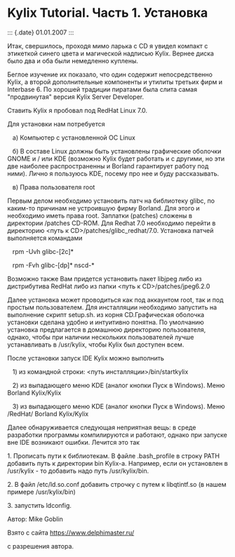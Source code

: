 Kylix Tutorial. Часть 1. Установка
==================================

::: {.date}
01.01.2007
:::

Итак, свершилось, проходя мимо ларька с CD я увидел компакт с этикеткой
синего цвета и магической надписью Kylix. Вернее диска было два и оба
были немедленно куплены.

Беглое изучение их показало, что один содержит непосредственно Kylix, а
второй дополнительные компоненты и утилиты третьих фирм и Interbase 6.
По хорошей традиции пиратами была слита самая \"продвинутая\" версия
Kylix Server Developer.

Ставить Kylix я пробовал под RedHat Linux 7.0.

Для установки нам потребуется

   а) Компьютер с установленной ОС Linux

   б) В составе Linux должны быть установлены графические оболочки GNOME
и / или KDE (возможно Kylix будет работать и с другими, но эти две
наиболее распространенны и Borland гарантирует работу под ними). Лично я
пользуюсь KDE, посему про нее и буду рассказывать.

   в) Права пользователя root

Первым делом необходимо установить патч на библиотеку glibc, по каким-то
причинам не устроившую фирму Borland. Для этого и необходимо иметь права
root. Заплатки (patches) сложены в директории /patches CD-ROM. Для
Redhat 7.0 необходимо перейти в директорию \<путь к
CD\>/patches/glibc\_redhat/7.0. Установка патчей выполняется командами

   rpm -Uvh glibc-\[2c\]\*

   rpm -Fvh glibc-\[dp\]\* nscd-\*

Возможно также Вам придется установить пакет libjpeg либо из
дистрибутива RedHat либо из папки \<путь к CD\>/patches/jpeg6.2.0

Далее установка может проводиться как под аккаунтом root, так и под
простым пользователем. Для инсталляции необходимо запустить на
выполнение скрипт setup.sh. из корня CD.Графическая оболочка установки
сделана удобно и интуитивно понятна. По умолчанию установка предлагается
в домашнюю директорию пользователя, однако, чтобы при наличии нескольких
пользователей лучше устанавливать в /usr/kylix, чтобы Kylix был доступен
всем.

После установки запуск IDE Kylix можно выполнить

   1) из командной строки: \<путь инсталляции\>/bin/startkylix

   2) из выпадающего меню KDE (аналог кнопки Пуск в Windows). Меню
Borland Kylix/Kylix

   3) из выпадающего меню KDE (аналог кнопки Пуск в Windows). Меню
/RedHat/ Borland Kylix/Kylix

Далее обнаруживается следующая неприятная вещь: в среде разработки
программы компилируются и работают, однако при запуске вне IDE возникают
ошибки. Лечится это так

1\. Прописать пути к библиотекам. В файле .bash\_profile в строку PATH
добавить путь к директории bin Kylix-а. Например, если он установлен в
/usr/kylix - то добавить надо путь /usr/kylix/bin.

2\. В файл /etc/ld.so.conf добавить строчку с путем к libqtintf.so (в
нашем примере /usr/kylix/bin)

3\. запустить ldconfig.

Автор: Mike Goblin

Взято с сайта <https://www.delphimaster.ru/>

с разрешения автора.
